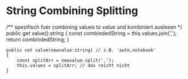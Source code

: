 String Combining Splitting
==========================
/** spezifisch fuer combining values to value und kombiniert auslesen */
    public get value():string
    {
        const combindedString = this.values.join(',');
        return combindedString;
    }

    public set value(newvalue:string) // z.B. 'auto,notebook'
    {
        const splitArr = newvalue.split(',');
        this.values = splitArr; // das reicht nicht
    }
